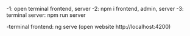 -1: open terminal frontend, server 
-2: npm i frontend, admin, server 
-3: terminal server: npm run server

-terminal frontend: ng serve (open website http://localhost:4200)

